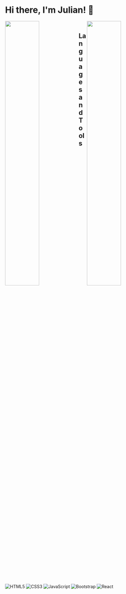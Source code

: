 # Hi there, I'm Julian! 👋

<div>
<img align="left" width="47%" src="https://github-readme-stats.vercel.app/api?username=JHartmann-ims&show_icons=true&theme=radical" />

<img align="right" width="47%" src="https://github-readme-stats.vercel.app/api/top-langs/?username=JHartmann-ims&layout=compact" />
</div>

## $~~~~$ Languages and Tools

![HTML5](https://img.shields.io/badge/html5-%23E34F26.svg?style=for-the-badge&logo=html5&logoColor=white)
![CSS3](https://img.shields.io/badge/css3-%231572B6.svg?style=for-the-badge&logo=css3&logoColor=white)
![JavaScript](https://img.shields.io/badge/javascript-%23323330.svg?style=for-the-badge&logo=javascript&logoColor=%23F7DF1E)
![Bootstrap](https://img.shields.io/badge/bootstrap-%23563D7C.svg?style=for-the-badge&logo=bootstrap&logoColor=white)
![React](https://img.shields.io/badge/react-%2320232a.svg?style=for-the-badge&logo=react&logoColor=%2361DAFB)
